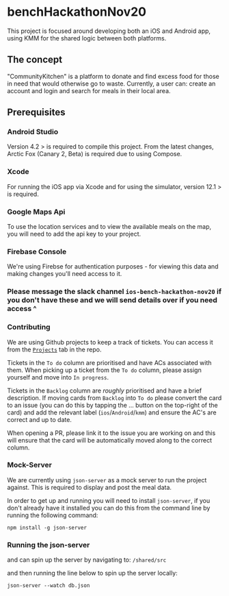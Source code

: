 # benchHackathonNov20
This project is focused around developing both an iOS and Android app, using KMM for the shared logic between both platforms.

## The concept
"CommunityKitchen" is a platform to donate and find excess food for those in need that would otherwise go to waste. 
Currently, a user can: create an account and login and search for meals in their local area. 

## Prerequisites

### Android Studio
Version 4.2 > is required to compile this project. From the latest changes, Arctic Fox (Canary 2, Beta) is required due to using Compose.

### Xcode
For running the iOS app via Xcode and for using the simulator, version 12.1 > is required.

### Google Maps Api
To use the location services and to view the available meals on the map, you will need to add the api key to your project.

### Firebase Console
We're using Firebse for authentication purposes - for viewing this data and making changes you'll need access to it. 

### Please message the slack channel `ios-bench-hackathon-nov20` if you don't have these and we will send details over if you need access ^ ###


### Contributing
We are using Github projects to keep a track of tickets.
You can access it from the [`Projects`](https://github.com/theappbusiness/benchHackathonNov20/projects/1) tab in the repo.

Tickets in the `To do` column are prioritised and have ACs associated with them.
When picking up a ticket from the `To do` column, please assign yourself and move into `In progress`.

Tickets in the `Backlog` column are _roughly_ prioritised and have a brief description.
If moving cards from `Backlog` into `To do` please convert the card to an issue (you can do this by tapping the ... button on the top-right of the card) and add the relevant label (`ios`/`Android`/`kmm`) and ensure the AC's are correct and up to date.

When opening a PR, please link it to the issue you are working on and this will ensure that the card will be automatically moved along to the correct column.

### Mock-Server
We are currently using `json-server` as a mock server to run the project against. 
This is required to display and post the meal data.

In order to get up and running you will need to install `json-server`, if you don't already have it installed you can do this from the command line by running the following command:

```
npm install -g json-server
```

### Running the json-server

and can spin up the server by navigating to:
`/shared/src`

and then running the line below to spin up the server locally:

```
json-server --watch db.json
```
